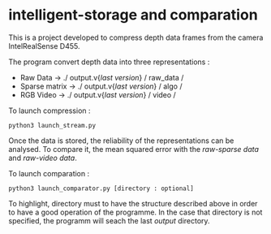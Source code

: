 # intelligent-storage and comparation

This is a project developed to compress depth data frames from the camera IntelRealSense D455.

The program convert depth data into three representations : 

* Raw Data -> ./ output.v{*last version*} / raw_data /
* Sparse matrix -> ./ output.v{*last version*} / algo /
* RGB Video -> ./ output.v{*last version*} / video /

To launch compression : 

```
python3 launch_stream.py
```

Once the data is stored, the reliability of the representations can be analysed. To compare it, the mean squared error with the *raw-sparse data* and *raw-video data*. 

To launch comparation : 

```
python3 launch_comparator.py [directory : optional]
```

To highlight, directory must to have the structure described above in order to have a good operation of the programme. In the case that directory is not specified, the programm will seach the last *output* directory.


